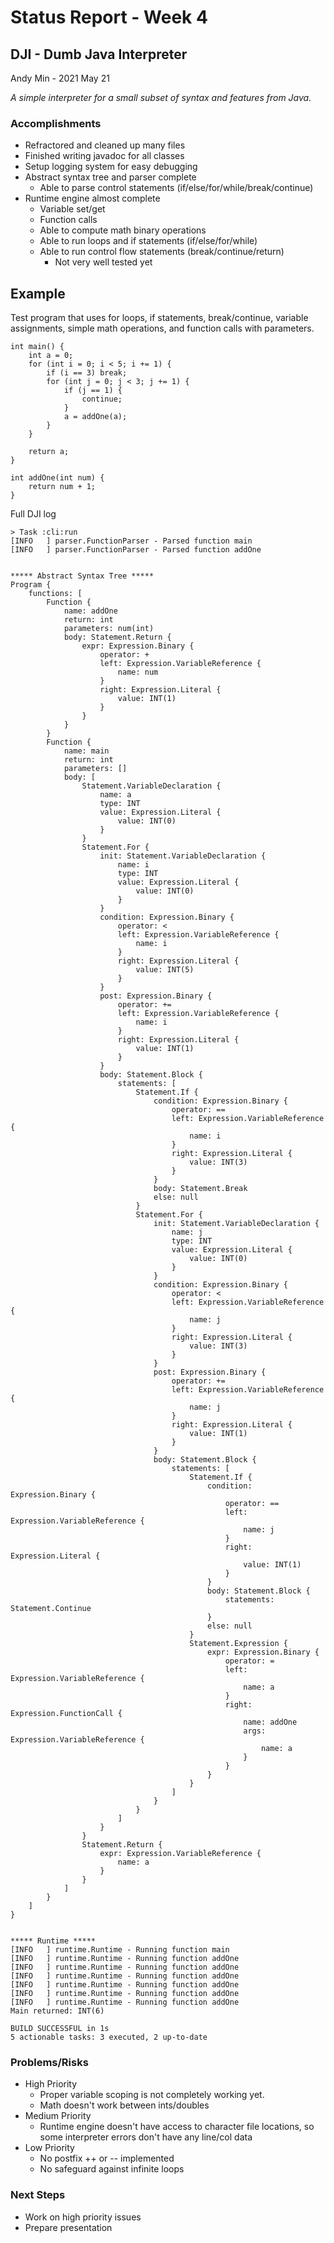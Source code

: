 # Status Report - Week 4

## DJI - Dumb Java Interpreter

Andy Min - 2021 May 21

*A simple interpreter for a small subset of syntax and features from Java.*

### Accomplishments

- Refractored and cleaned up many files
- Finished writing javadoc for all classes
- Setup logging system for easy debugging
- Abstract syntax tree and parser complete
  - Able to parse control statements (if/else/for/while/break/continue)
- Runtime engine almost complete
  - Variable set/get
  - Function calls
  - Able to compute math binary operations
  - Able to run loops and if statements (if/else/for/while)
  - Able to run control flow statements (break/continue/return)
    - Not very well tested yet

## Example

Test program that uses for loops, if statements, break/continue, variable assignments, simple math operations, and function calls with parameters.

```
int main() {
    int a = 0;
    for (int i = 0; i < 5; i += 1) {
        if (i == 3) break;
        for (int j = 0; j < 3; j += 1) {
            if (j == 1) {
                continue;
            }
            a = addOne(a);
        }
    }

    return a;
}

int addOne(int num) {
    return num + 1;
}
```

Full DJI log

```
> Task :cli:run
[INFO   ] parser.FunctionParser - Parsed function main
[INFO   ] parser.FunctionParser - Parsed function addOne


***** Abstract Syntax Tree *****
Program {
    functions: [
        Function {
            name: addOne
            return: int
            parameters: num(int)
            body: Statement.Return {
                expr: Expression.Binary {
                    operator: +
                    left: Expression.VariableReference {
                        name: num
                    }
                    right: Expression.Literal {
                        value: INT(1)
                    }
                }
            }
        }
        Function {
            name: main
            return: int
            parameters: []
            body: [
                Statement.VariableDeclaration {
                    name: a
                    type: INT
                    value: Expression.Literal {
                        value: INT(0)
                    }
                }
                Statement.For {
                    init: Statement.VariableDeclaration {
                        name: i
                        type: INT
                        value: Expression.Literal {
                            value: INT(0)
                        }
                    }
                    condition: Expression.Binary {
                        operator: <
                        left: Expression.VariableReference {
                            name: i
                        }
                        right: Expression.Literal {
                            value: INT(5)
                        }
                    }
                    post: Expression.Binary {
                        operator: +=
                        left: Expression.VariableReference {
                            name: i
                        }
                        right: Expression.Literal {
                            value: INT(1)
                        }
                    }
                    body: Statement.Block {
                        statements: [
                            Statement.If {
                                condition: Expression.Binary {
                                    operator: ==
                                    left: Expression.VariableReference {
                                        name: i
                                    }
                                    right: Expression.Literal {
                                        value: INT(3)
                                    }
                                }
                                body: Statement.Break
                                else: null
                            }
                            Statement.For {
                                init: Statement.VariableDeclaration {
                                    name: j
                                    type: INT
                                    value: Expression.Literal {
                                        value: INT(0)
                                    }
                                }
                                condition: Expression.Binary {
                                    operator: <
                                    left: Expression.VariableReference {
                                        name: j
                                    }
                                    right: Expression.Literal {
                                        value: INT(3)
                                    }
                                }
                                post: Expression.Binary {
                                    operator: +=
                                    left: Expression.VariableReference {
                                        name: j
                                    }
                                    right: Expression.Literal {
                                        value: INT(1)
                                    }
                                }
                                body: Statement.Block {
                                    statements: [
                                        Statement.If {
                                            condition: Expression.Binary {
                                                operator: ==
                                                left: Expression.VariableReference {
                                                    name: j
                                                }
                                                right: Expression.Literal {
                                                    value: INT(1)
                                                }
                                            }
                                            body: Statement.Block {
                                                statements: Statement.Continue
                                            }
                                            else: null
                                        }
                                        Statement.Expression {
                                            expr: Expression.Binary {
                                                operator: =
                                                left: Expression.VariableReference {
                                                    name: a
                                                }
                                                right: Expression.FunctionCall {
                                                    name: addOne
                                                    args: Expression.VariableReference {
                                                        name: a
                                                    }
                                                }
                                            }
                                        }
                                    ]
                                }
                            }
                        ]
                    }
                }
                Statement.Return {
                    expr: Expression.VariableReference {
                        name: a
                    }
                }
            ]
        }
    ]
}


***** Runtime *****
[INFO   ] runtime.Runtime - Running function main
[INFO   ] runtime.Runtime - Running function addOne
[INFO   ] runtime.Runtime - Running function addOne
[INFO   ] runtime.Runtime - Running function addOne
[INFO   ] runtime.Runtime - Running function addOne
[INFO   ] runtime.Runtime - Running function addOne
[INFO   ] runtime.Runtime - Running function addOne
Main returned: INT(6)

BUILD SUCCESSFUL in 1s
5 actionable tasks: 3 executed, 2 up-to-date
```

### Problems/Risks

- High Priority
  - Proper variable scoping is not completely working yet.
  - Math doesn't work between ints/doubles
- Medium Priority
  - Runtime engine doesn't have access to character file locations, so some interpreter errors don't have any line/col data
- Low Priority
  - No postfix ++ or -- implemented
  - No safeguard against infinite loops 

### Next Steps

- Work on high priority issues
- Prepare presentation